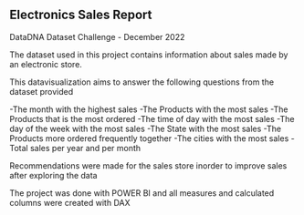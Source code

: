 <h2> Electronics Sales Report </h2>

DataDNA Dataset Challenge - December 2022

The dataset used in this project contains information about sales made by an electronic store.

This datavisualization aims to answer the following questions from the dataset provided

-The month with the highest sales
-The Products with the most sales
-The Products that is the most ordered
-The time of day with the most sales
-The day of the week with the most sales
-The State with the most sales
-The Products more ordered frequently together
-The cities with the most sales
-Total sales per year and per month

Recommendations were made for the sales store inorder to improve sales after exploring the data

The project was done with POWER BI and all measures and calculated columns were created with DAX

